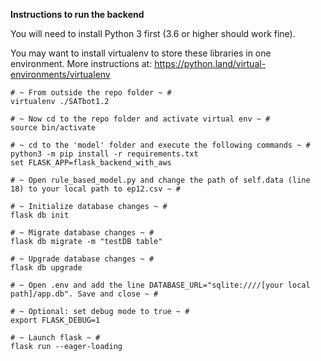 **Instructions to run the backend**

You will need to install Python 3 first (3.6 or higher should work fine).

You may want to install virtualenv to store these libraries in one environment. More instructions at: https://python.land/virtual-environments/virtualenv

```
# ~ From outside the repo folder ~ #
virtualenv ./SATbot1.2

# ~ Now cd to the repo folder and activate virtual env ~ #
source bin/activate

# ~ cd to the 'model' folder and execute the following commands ~ #
python3 -m pip install -r requirements.txt
set FLASK_APP=flask_backend_with_aws

# ~ Open rule_based_model.py and change the path of self.data (line 18) to your local path to ep12.csv ~ #

# ~ Initialize database changes ~ #
flask db init

# ~ Migrate database changes ~ #
flask db migrate -m "testDB table"

# ~ Upgrade database changes ~ #
flask db upgrade

# ~ Open .env and add the line DATABASE_URL="sqlite:////[your local path]/app.db". Save and close ~ #

# ~ Optional: set debug mode to true ~ #
export FLASK_DEBUG=1

# ~ Launch flask ~ #
flask run --eager-loading
```
